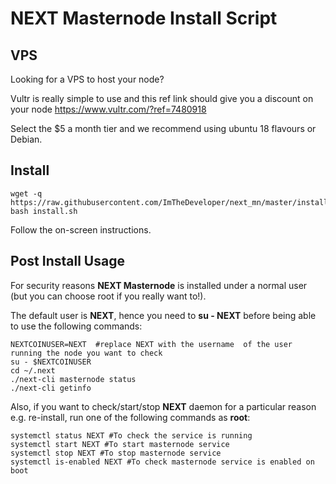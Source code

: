 # NEXT Masternode Install Script

## VPS

Looking for a VPS to host your node?

Vultr is really simple to use and this ref link should give you a discount on your node https://www.vultr.com/?ref=7480918

Select the $5 a month tier and we recommend using ubuntu 18 flavours or Debian. 

## Install
```
wget -q https://raw.githubusercontent.com/ImTheDeveloper/next_mn/master/install.sh
bash install.sh
```
Follow the on-screen instructions.

## Post Install Usage

For security reasons **NEXT Masternode** is installed under a normal user (but you can choose root if you really want to!).

The default user is **NEXT**, hence you need to **su - NEXT** before being able to use the following commands:
```
NEXTCOINUSER=NEXT  #replace NEXT with the username  of the user running the node you want to check
su - $NEXTCOINUSER
cd ~/.next
./next-cli masternode status
./next-cli getinfo
```

Also, if you want to check/start/stop **NEXT** daemon for a particular reason e.g. re-install, run one of the following commands as **root**:
```
systemctl status NEXT #To check the service is running
systemctl start NEXT #To start masternode service
systemctl stop NEXT #To stop masternode service
systemctl is-enabled NEXT #To check masternode service is enabled on boot
```
